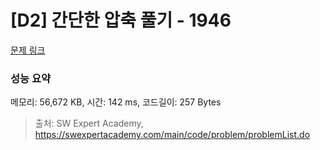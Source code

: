# [D2] 간단한 압축 풀기 - 1946 

[문제 링크](https://swexpertacademy.com/main/code/problem/problemDetail.do?contestProbId=AV5PmkDKAOMDFAUq) 

### 성능 요약

메모리: 56,672 KB, 시간: 142 ms, 코드길이: 257 Bytes



> 출처: SW Expert Academy, https://swexpertacademy.com/main/code/problem/problemList.do